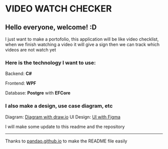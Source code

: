 #  VIDEO WATCH CHECKER

## Hello everyone, welcome! :D

I just want to make a portofolio, this application will be like video checklist, when we finish watching a video it will give a sign then we can track which videos are not watch yet


### Here is the technology I want to use:

Backend: **C#**

Frontend: **WPF**

Database: **Postgre** with **EFCore**

### I also make a design, use case diagram, etc

Diagram: [Diagram with draw.io](https://drive.google.com/file/d/1-kHLYQQAsbcJy1UJWIVxb9ilWSVbHM1B/view?usp=sharing "Diagram with draw.io")
UI Design: [UI with Figma](https://www.figma.com/file/vY3h14f2ZC2K0pMUChzPP8/VideoWatchChecker?type=design&node-id=0%3A1&mode=design&t=kEJqRUw995LbHF1r-1 "UI with Figma")

I will make some update to this readme and the repository

------------


Thanks to [pandao.github.io](https://pandao.github.io/ "pandao.github.io") to make the README file easily